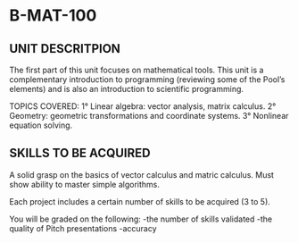 # B-MAT-100

## UNIT DESCRITPION

The first part of this unit focuses on mathematical tools. This unit is a complementary introduction to programming (reviewing some of the Pool’s elements) and is also an introduction to scientific programming.

TOPICS COVERED:
1° Linear algebra: vector analysis, matrix calculus.
2° Geometry: geometric transformations and coordinate systems.
3° Nonlinear equation solving.

## SKILLS TO BE ACQUIRED

A solid grasp on the basics of vector calculus and matric calculus.
Must show ability to master simple algorithms.

Each project includes a certain number of skills to be acquired (3 to 5).

You will be graded on the following:
-the number of skills validated
-the quality of Pitch presentations
-accuracy